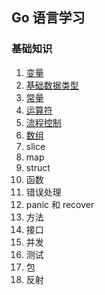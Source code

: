 ## Go 语言学习
### 基础知识
1. <a href="https://mp.weixin.qq.com/s/bhMITWL0mpBK49FvTE9PtA" target="_blank">变量</a>
2. <a href="https://mp.weixin.qq.com/s/GKG3zmic_QJPQC0oBzRuyg" target="_blank">基础数据类型</a>
3. <a href="https://mp.weixin.qq.com/s/DnKlvknT4f9NkI9Op2lcZA" target="_blank">常量</a>
4. <a href="https://mp.weixin.qq.com/s/pxDZ9E0YmLZQgZDkBBCTaQ" target="_blank">运算符</a>
5. <a href="https://mp.weixin.qq.com/s/EjGkyAUWI50eiIibsISe4g" target="_blank">流程控制</a>
6. <a href="https://mp.weixin.qq.com/s/VKv5wei-YxpXVuh0L78zig" target="_blank">数组</a>
7. slice
8. map
9. struct
10. 函数
11. 错误处理
12. panic 和 recover
13. 方法
14. 接口
15. 并发
16. 测试
17. 包
18. 反射
